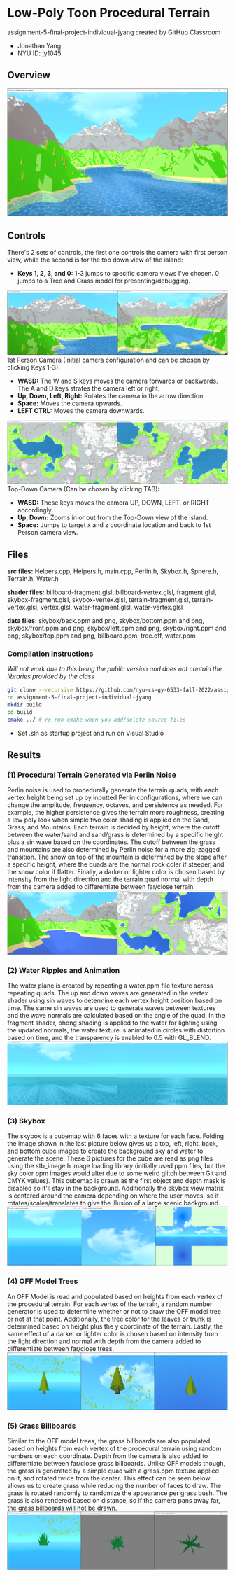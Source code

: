 # Low-Poly Toon Procedural Terrain
assignment-5-final-project-individual-jyang created by GitHub Classroom
- Jonathan Yang
- NYU ID: jy1045

## Overview
![Overview](screenshots/overview.PNG) 

## Controls

There's 2 sets of controls, the first one controls the camera with first person view, while the second is for the top down view of the island:
- <b>Keys 1, 2, 3, and 0:</b> 1-3 jumps to specific camera views I've chosen. 0 jumps to a Tree and Grass model for presenting/debugging.

![1st Person Camera](screenshots/controls1.png) 
1st Person Camera (Initial camera configuration and can be chosen by clicking Keys 1-3):
- <b>WASD:</b> The W and S keys moves the camera forwards or backwards. The A and D keys strafes the camera left or right.
- <b>Up, Down, Left, Right:</b> Rotates the camera in the arrow direction.
- <b>Space:</b> Moves the camera upwards.
- <b>LEFT CTRL:</b> Moves the camera downwards.

![Top Down](screenshots/controls2.png) 
Top-Down Camera (Can be chosen by clicking TAB):
- <b>WASD:</b> These keys moves the camera UP, DOWN, LEFT, or RIGHT accordingly.
- <b>Up, Down:</b> Zooms in or out from the Top-Down view of the island.
- <b>Space:</b> Jumps to target x and z coordinate location and back to 1st Person camera view.

## Files

<b>src files:</b> Helpers.cpp, Helpers.h, main.cpp, Perlin.h, Skybox.h, Sphere.h, Terrain.h, Water.h

<b>shader files:</b> billboard-fragment.glsl, billboard-vertex.glsl, fragment.glsl, skybox-fragment.glsl, skybox-vertex.glsl, terrain-fragment.glsl, terrain-vertex.glsl, vertex.glsl, water-fragment.glsl, water-vertex.glsl

<b>data files:</b> skybox/back.ppm and png, skybox/bottom.ppm and png, skybox/front.ppm and png, skybox/left.ppm and png, skybox/right.ppm and png, skybox/top.ppm and png, billboard.ppm, tree.off, water.ppm

### Compilation instructions
<i> Will not work due to this being the public version and does not contain the libraries provided by the class</i>
```bash
git clone --recursive https://github.com/nyu-cs-gy-6533-fall-2022/assignment-5-final-project-individual-jyang.git
cd assignment-5-final-project-individual-jyang
mkdir build
cd build
cmake ../ # re-run cmake when you add/delete source files
```
- Set .sln as startup project and run on Visual Studio

## Results
### (1) Procedural Terrain Generated via Perlin Noise
Perlin noise is used to procedurally generate the terrain quads, with each vertex height being set up by inputted Perlin configurations, where we can change the amplitude, frequency, octaves, and persistence as needed. For example, the higher persistence gives the terrain more roughness, creating a low poly look when simple two color shading is applied on the Sand, Grass, and Mountains. Each terrain is decided by height, where the cutoff between the water/sand and sand/grass is determined by a specific height plus a sin wave based on the coordinates. The cutoff between the grass and mountains are also determined by Perlin noise for a more zig-zagged transition. The snow on top of the mountain is determined by the slope after a specific height, where the quads are the normal rock coler if steeper, and the snow color if flatter. Finally, a darker or lighter color is chosen based by intensity from the light direction and the terrain quad normal with depth from the camera added to differentiate between far/close terrain.
![Terrain](screenshots/perlinterrain.png) 

### (2) Water Ripples and Animation
The water plane is created by repeating a water.ppm file texture across repeating quads. The up and down waves are generated in the vertex shader using sin waves to determine each vertex height position based on time. The same sin waves are used to generate waves between textures and the wave normals are calculated based on the angle of the quad. In the fragment shader, phong shading is applied to the water for lighting using the updated normals, the water texture is animated in circles with distortion based on time, and the transparency is enabled to 0.5 with GL_BLEND.
![Water](screenshots/water.png) 

### (3) Skybox
The skybox is a cubemap with 6 faces with a texture for each face. Folding the image shown in the last picture below gives us a top, left, right, back, and bottom cube images to create the background sky and water to generate the scene. These 6 pictures for the cube are read as png files using the stb_image.h image loading library (initially used ppm files, but the sky color ppm images would alter due to some weird glitch between Git and CMYK values). This cubemap is drawn as the first object and depth mask is disabled so it'll stay in the background. Additionally the skybox view matrix is centered around the camera depending on where the user moves, so it rotates/scales/translates to give the illusion of a large scenic background.
![Skybox](screenshots/skybox.png) 

### (4) OFF Model Trees
An OFF Model is read and populated based on heights from each vertex of the procedural terrain. For each vertex of the terrain, a random number generator is used to determine whether or not to draw the OFF model tree or not at that point. Additionally, the tree color for the leaves or trunk is determined based on height plus the y coordinate of the terrain. Lastly, the same effect of a darker or lighter color is chosen based on intensity from the light direction and normal with depth from the camera added to differentiate between far/close trees.
![Trees](screenshots/tree.png) 

### (5) Grass Billboards
Similar to the OFF model trees, the grass billboards are also populated based on heights from each vertex of the procedural terrain using random numbers on each coordinate. Depth from the camera is also added to differentiate between far/close grass billboards. Unlike OFF models though, the grass is generated by a simple quad with a grass.ppm texture applied on it, and rotated twice from the center. This effect can be seen below allows us to create grass while reducing the number of faces to draw. The grass is rotated randomly to randomize the appearance per grass bush. The grass is also rendered based on distance, so if the camera pans away far, the grass billboards will not be drawn.
![Grass](screenshots/grass.png) 
